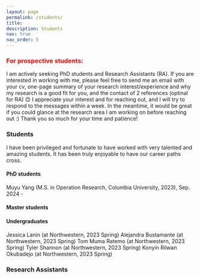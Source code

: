 ```yaml
---
layout: page
permalink: /students/
title: 
description: Students
nav: true
nav_order: 5
---
```




### <span style='color: red;'>For prospective students:</span> 

I am actively seeking PhD students and Research Assistants (RA). If you are interested in working with me, please feel free to send me an email with your cv, one-page summary of your research interest/experience and why my research is a good fit for you, and the contact of 2 references (optinal for RA) :blush: I appreciate your interest and for reaching out, and I will try to respond to the messages within a week. In the meantime, it would be great if you could glance at the research area I am working on before reaching out :) Thank you so much for your time and patience! 

### Students

I have been privileged and fortunate to have worked with very talented and amazing students. It has been truly enjoyable to have our career paths cross.

#### PhD students

Muyu Yang (M.S. in Operation Research, Columbia University, 2023), Sep. 2024 - 

#### Master students 

#### Undergraduates 

Jessica Lanin (at Northwestern, 2023 Spring)
Alejandra Bustamante (at Northwestern, 2023 Spring)
Tom Muma Ratemo (at Northwestern, 2023 Spring)
Tyler Shannon (at Northwestern, 2023 Spring)
Konyin Rilwan Okubadejo (at Northwestern, 2023 Spring)

### Research Assistants 

